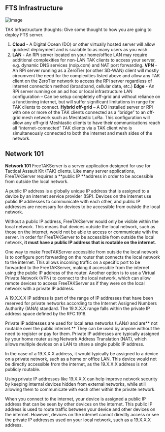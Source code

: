 ## FTS Infrastructure
![image](https://user-images.githubusercontent.com/60719165/183449678-e2c153e3-0eea-4cd9-bc69-63b4adb10491.png)

TAK Infrastructure thoughts: Give some thought to how you are going to deploy FTS server.
 1. **Cloud** - A Digital Ocean (DO) or other virtually hosted server will allow quickest deployment and is scalable to as many users as you wish
 2. **LAN** - An RPi server located on your home/office LAN may require additional complexities for non-LAN TAK clients to access your server, e.g. dynamic
DNS services (noip.com) and NAT port forwarding.
**VPN** - An RPi server running as a ZeroTier (or other SD-WAN) client will mostly circumvent the need for the complexities listed above and allow any TAK
client on the ZeroTier network to access the RPi server regardless of internet connection method (broadband, cellular data, etc.)
**Edge** - An RPi server running on an ad hoc or local infrastructure LAN configuration – Can be setup completely off-grid and without reliance on a
functioning internet, but will suffer significant limitations in range for TAK clients to connect.
**Hybrid off-grid** – A DO installed server or RPi with one or more of the TAK clients connected as a “bridge” to an off-grid mesh network such as Meshtastic
LoRa. This configuration will allow any off-grid Meshtastic clients to have their communications reach all “internet-connected” TAK clients via a
TAK client who is simultaneously connected to both the internet and mesh sides of the network.

## Network 101
**Network 101**
FreeTAKServer is a server application designed for use for Tactical Assault Kit (TAK) clients. Like many server applications, FreeTAKServer requires a **public IP **address in order to be accessible from outside the local network.

A public IP address is a globally unique IP address that is assigned to a device by an internet service provider (ISP). Devices on the internet use public IP addresses to communicate with each other, and public IP addresses are necessary for devices to be accessible from outside the local network.

Without a public IP address, FreeTAKServer would only be visible within the local network. This means that devices outside the local network, such as those on the internet, would not be able to access or communicate with the server. In order for FreeTAKServer to be accessible from outside the local network, **it must have a public IP address that is routable on the internet**.

One way to make FreeTAKServer accessible from outside the local network is to configure port forwarding on the router that connects the local network to the internet. This allows incoming traffic on a specific port to be forwarded to the FreeTAKServer, making it accessible from the internet using the public IP address of the router. Another option is to use a Virtual Private Network (VPN) to connect to the local network, which can allow remote devices to access FreeTAKServer as if they were on the local network with a private IP address.

A 19.X.X.X IP address is part of the range of IP addresses that have been reserved for private networks according to the Internet Assigned Numbers Authority (IANA) standard. The 19.X.X.X range falls within the private IP address space defined by the RFC 1918.

Private IP addresses are used for local area networks (LANs) and are** not routable over the public internet.** They can be used by anyone without the need to register or pay for them. Private IP addresses are typically assigned by your home router using Network Address Translation (NAT), which allows multiple devices on a LAN to share a single public IP address.

In the case of a 19.X.X.X address, it would typically be assigned to a device on a private network, such as a home or office LAN. This device would not be directly accessible from the internet, as the 19.X.X.X address is not publicly routable.

Using private IP addresses like 19.X.X.X can help improve network security by keeping internal devices hidden from external networks, while still allowing them to communicate with each other within the private network.

When you connect to the internet, your device is assigned a public IP address that can be seen by other devices on the internet. This public IP address is used to route traffic between your device and other devices on the internet. However, devices on the internet cannot directly access or see the private IP addresses used on your local network, such as a 19.X.X.X address.
